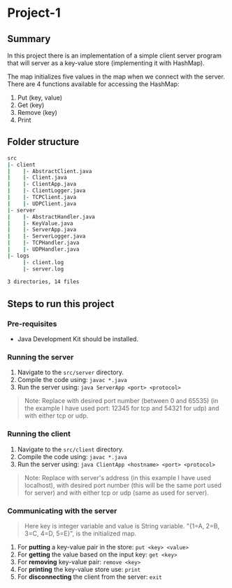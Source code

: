 # Project-1
## Summary
In this project there is an implementation of a simple client server program that will server as a key-value store (implementing it with HashMap).

The map initializes five values in the map when we connect with the server. There are 4 functions available for accessing the HashMap:
1. Put (key, value)
2. Get (key)
3. Remove (key)
4. Print
## Folder structure
```bash
src
|- client
|    |- AbstractClient.java
|    |- Client.java
|    |- ClientApp.java
|    |- ClientLogger.java
|    |- TCPClient.java
|    |- UDPClient.java
|- server
|    |- AbstractHandler.java
|    |- KeyValue.java
|    |- ServerApp.java
|    |- ServerLogger.java
|    |- TCPHandler.java
|    |- UDPHandler.java
|- logs
     |- client.log
     |- server.log
     
3 directories, 14 files
```
## Steps to run this project
### Pre-requisites
* Java Development Kit should be installed.

### Running the server
1. Navigate to the ```src/server``` directory.
2. Compile the code using: ```javac *.java```
3. Run the server using: ```java ServerApp <port> <protocol>```
> Note: Replace <port> with desired port number (between 0 and 65535) (in the example I have used port: 12345 for tcp and 54321 for udp) and <protocol> with either tcp or udp.

### Running the client
1. Navigate to the ```src/client``` directory.
2. Compile the code using: ```javac *.java```
3. Run the server using: ```java ClientApp <hostname> <port> <protocol>```
> Note: Replace <hostname> with server's address (in this example I have used localhost), <port> with desired port number (this will be the same port used for server) and <protocol> with either tcp or udp (same as used for server).

### Communicating with the server
> Here key is integer variable and value is String variable. "{1=A, 2=B, 3=C, 4=D, 5=E}", is the initialized map.
1. For **putting** a key-value pair in the store: ```put <key> <value>```
2. For **getting** the value based on the input key: ```get <key>```
3. For **removing** key-value pair: ```remove <key>```
4. For **printing** the key-value store use: ```print```
5. For **disconnecting** the client from the server: ```exit```
